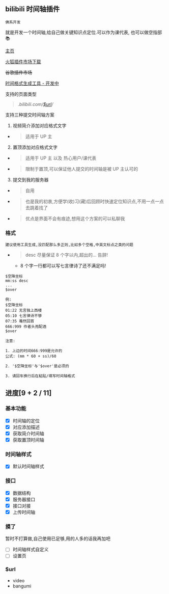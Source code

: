 ## bilibili 时间轴插件

`佛系开发`

就是开发一个时间轴,给自己做关键知识点定位.可以作为课代表,
也可以做空指部 📚

[主页](https://www.abps.group/plugins/airborne)

[火狐插件市场下载](https://addons.mozilla.org/zh-CN/firefox/addon/bilibilitimeline/)

<s>谷歌插件市场</s>

[时间格式生成工具 - 开发中](https://www.abps.group/cloudApp/timelinebuilder)

支持的页面类型

> _.bilibili.com/[\$url](#$url)/_

支持三种提交时间轴方案

1. 视频简介添加对应格式文字

- > 适用于 UP 主

2. 置顶添加对应格式文字

- > 适用于 UP 主 以及 热心用户/课代表
- > 限制于置顶,可以保证他人提交的时间轴是被 UP 主认可的

3. 提交到我的服务器

- > 自用
- > 也是我的初衷,方便学(收)习(藏)后回顾时快速定位知识点,不用一点一点去跳着找了
- > 优点是界面不会有痕迹,想用这个方案的可以私聊我

### 格式

`建议使用工具生成,没匹配那么多正则,比如多个空格,中英文标点之类的问题`

- > desc 尽量保证 8 个字以内,超出的... 告辞!
  - 8 个字一行都可以写七言律诗了还不满足吗!

```
$空降坐标
mm:ss desc
...
$over

例:
$空降坐标
01:22 无言独上西楼
05:10 七言律诗不够
07:35 蓦然回首
666:999 作者头孢配酒
$over
```

```
注意:

1. 上边的时间666:999是允许的
公式: (mm * 60 + ss)/60

2. '$空降坐标'与'$over'是必须的

3. 请回车换行后在粘贴/填写时间轴格式
```

## 进度[9 + 2 / 11]

### 基本功能

- [x] 时间轴的定位
- [x] 对应添加描述
- [x] 获取简介时间轴
- [x] 获取置顶时间轴

### 时间轴样式

- [x] 默认时间轴样式

### 接口

- [x] 数据结构
- [x] 服务器接口
- [x] 接口对接
- [x] 上传时间轴

### 摸了

暂时不打算做,自己使用已足够,用的人多的话我再加吧

- [ ] 时间轴样式自定义
- [ ] 设置页

### \$url

- video
- bangumi
